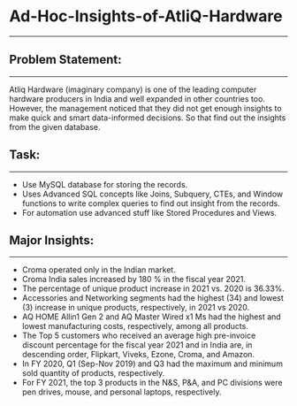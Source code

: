 # Ad-Hoc-Insights-of-AtliQ-Hardware
---

## Problem Statement:
---
Atliq Hardware (imaginary company) is one of the leading computer hardware producers in India and well expanded in other countries too. However, the management noticed that they did not get enough insights to make quick and smart data-informed decisions. So that find out the insights from the given database.

## Task:
---
- Use MySQL database for storing the records.
- Uses Advanced SQL concepts like Joins, Subquery, CTEs, and Window functions to write complex queries to find out insight from the records.
- For automation use advanced stuff like Stored Procedures and Views.

## Major Insights:
---
- Croma operated only in the Indian market.
- Croma India sales increased by 180 % in the fiscal year 2021.
- The percentage of unique product increase in 2021 vs. 2020 is 36.33%.
- Accessories and Networking segments had the highest (34) and lowest (3) increase in unique products, respectively, in 2021 vs 2020.
- AQ HOME Allin1 Gen 2 and AQ Master Wired x1 Ms had the highest and lowest manufacturing costs, respectively, among all products.
- The Top 5 customers who received an average high pre-invoice discount percentage for the fiscal year 2021 and in India are, in descending order, Flipkart, Viveks, Ezone, Croma, and Amazon.
- In FY 2020, Q1 (Sep-Nov 2019) and Q3 had the maximum and minimum sold quantity of products, respectively.
- For FY 2021, the top 3 products in the N&S, P&A, and PC divisions were pen drives, mouse, and personal laptops, respectively.



